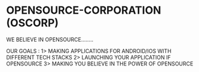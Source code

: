 # OPENSOURCE-CORPORATION (OSCORP)
WE BELIEVE IN OPENSOURCE........

OUR GOALS : 
1> MAKING APPLICATIONS FOR ANDROID/IOS WITH DIFFERENT TECH STACKS
2> LAUNCHING YOUR APPLICATION IF OPENSOURCE
3> MAKING YOU BELIEVE IN THE POWER OF OPENSOURCE
